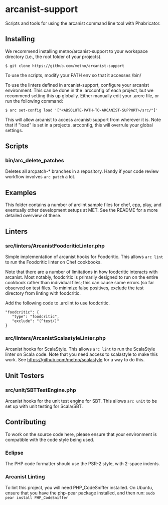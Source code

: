 # arcanist-support

Scripts and tools for using the arcanist command line tool with Phabricator.

## Installing

We recommend installing metno/arcanist-support to your workspace directory (i.e., the root folder of your projects).

    $ git clone https://github.com/metno/arcanist-support

To use the scripts, modify your PATH env so that it accesses <ABSOLUTE-PATH-TO-ARCANIST-SUPPORT>/bin/

To use the linters defined in arcanist-support, configure your arcanist environment. This can be done in the .arcconfig of each project, but we recommend setting this up globally. Either manually edit your .arcrc file, or run the following command:

    $ arc set-config load '["<ABSOLUTE-PATH-TO-ARCANIST-SUPPORT>/src/"]'

This will allow arcanist to access arcanist-support from wherever it is. Note that if "load" is set in a projects .arcconfig, this will overrule your global settings.

## Scripts

### bin/arc\_delete\_patches

Deletes all arcpatch-* branches in a repository. Handy if your code review workflow involves `arc patch` a lot.

## Examples

This folder contains a number of arclint sample files for chef, cpp, play, and eventually other development setups at MET. See the README for a more detailed overview of these.

## Linters

### src/linters/ArcanistFoodcriticLinter.php

Simple implementation of arcanist hooks for Foodcritic. This allows `arc lint` to run the Foodcritic linter on Chef cookbooks.

Note that there are a number of limitations in how foodcritic interacts with arcanist. Most notably, foodcritic is primarily
designed to run on the entire cookbook rather than individual files; this can cause some errors (so far observed on test files.
To minimize false positives, exclude the test directory from linting with foodcritic.

Add the following code to .arclint to use foodcritic.

    "foodcritic": {
       "type": "foodcritic",
       "exclude": "(^test/)"
    }

### src/linters/ArcanistScalastyleLinter.php

Arcanist hooks for ScalaStyle. This allows `arc lint` to run the ScalaStyle linter on Scala code. Note that you need access to scalastyle to make this work. See
https://github.com/metno/scalastyle for a way to do this.

## Unit Testers

### src/unit/SBTTestEngine.php

Arcanist hooks for the unit test engine for SBT. This allows `arc unit` to be set up with unit testing for Scala/SBT.

## Contributing

To work on the source code here, please ensure that your environment is compatible with the code style being used.

### Eclipse

The PHP code formatter should use the PSR-2 style, with 2-space indents.

### Arcanist Linting

To lint this project, you will need PHP_CodeSniffer installed. On Ubuntu, ensure that you have the php-pear package installed, and then run:
```sudo pear install PHP_CodeSniffer```
